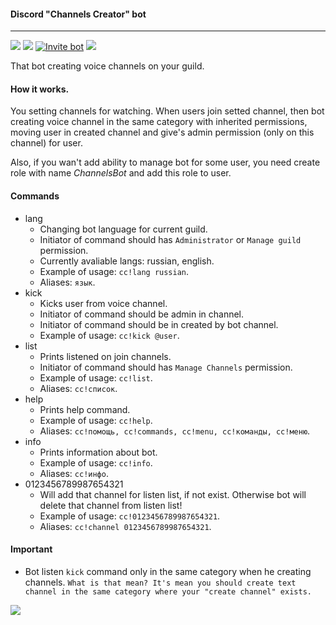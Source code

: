 #### Discord "Channels Creator" bot
---

![](https://img.shields.io/github/workflow/status/Satont/channelsbot/Node.js%20CI/master?style=for-the-badge) ![](https://img.shields.io/david/satont/channelsbot?style=for-the-badge) [![Invite bot](https://img.shields.io/badge/invite-bot-blue?label=invite&color=7289da&logo=discord&style=for-the-badge&logoColor=7289da)](https://discord.com/api/oauth2/authorize?client_id=706630095812558900&permissions=8&scope=bot) ![](https://img.shields.io/badge/dynamic/json?logo=discord&color=7289da&label=guilds&query=length&url=https://channels-bot.tk/api/v1/guilds&style=for-the-badge)

That bot creating voice channels on your guild.

#### How it works.

You setting channels for watching. When users join setted channel, then bot creating voice channel in the same category with inherited permissions, moving user in created channel and give's admin permission (only on this channel) for user.

Also, if you wan't add ability to manage bot for some user, you need create role with name *ChannelsBot* and add this role to user.

#### Commands
  - lang 
    - Changing bot language for current guild.
    - Initiator of command should has `Administrator` or `Manage guild` permission.
    - Currently avaliable langs: russian, english.
    - Example of usage: `cc!lang russian`.
    - Aliases: `язык`.
 - kick 
    - Kicks user from voice channel.
    - Initiator of command should be admin in channel.
    - Initiator of command should be in created by bot channel.
    - Example of usage: `cc!kick @user`.
  - list 
    - Prints listened on join channels.
    - Initiator of command should has `Manage Channels` permission.
    - Example of usage: `cc!list`.
    - Aliases: `сс!список`.
  - help 
    - Prints help command.
    - Example of usage: `cc!help`.
    - Aliases: `cc!помощь, cc!commands, cc!menu, cc!команды, cc!меню`.
  - info 
    - Prints information about bot.
    - Example of usage: `cc!info`.
    - Aliases: `cc!инфо`.
  - 0123456789987654321
    - Will add that channel for listen list, if not exist. Otherwise bot will delete that channel from listen list!
    - Example of usage: `cc!0123456789987654321`.
    - Aliases: `cc!channel 0123456789987654321`.

#### Important
  - Bot listen `kick` command only in the same category when he creating channels.
   `What is that mean? It's mean you should create text channel in the same category where your "create channel" exists.`
   
   ![](https://i.imgur.com/WfDVCdh.gif)
